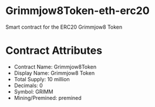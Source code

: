 Grimmjow8Token-eth-erc20
===
Smart contract for the ERC20 Grimmjow8 Token

Contract Attributes
===
- Contract Name: Grimmjow8Token
- Display Name: Grimmjow8 Token
- Total Supply: 10 million
- Decimals: 0
- Symbol: GRIMM
- Mining/Premined: premined
